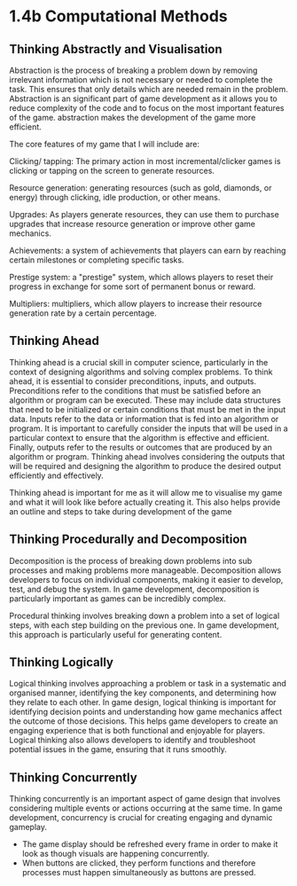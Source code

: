 # 1.4b Computational Methods

## Thinking Abstractly and Visualisation

Abstraction is the process of breaking a problem down by removing irrelevant information which is not necessary or needed to complete the task. This ensures that only details which are needed remain in the problem. Abstraction is an significant part of game development as it allows you to reduce complexity of the code and to focus on the most important features of the game. abstraction makes the development of the game more efficient.

The core features of my game that I will include are:

Clicking/ tapping: The primary action in most incremental/clicker games is clicking or tapping on the screen to generate resources.

Resource generation: generating resources (such as gold, diamonds, or energy) through clicking, idle production, or other means.

Upgrades: As players generate resources, they can use them to purchase upgrades that increase resource generation or improve other game mechanics.

Achievements: a system of achievements that players can earn by reaching certain milestones or completing specific tasks.

Prestige system: a "prestige" system, which allows players to reset their progress in exchange for some sort of permanent bonus or reward.

Multipliers: multipliers, which allow players to increase their resource generation rate by a certain percentage.

## Thinking Ahead

Thinking ahead is a crucial skill in computer science, particularly in the context of designing algorithms and solving complex problems. To think ahead, it is essential to consider preconditions, inputs, and outputs. Preconditions refer to the conditions that must be satisfied before an algorithm or program can be executed. These may include data structures that need to be initialized or certain conditions that must be met in the input data. Inputs refer to the data or information that is fed into an algorithm or program. It is important to carefully consider the inputs that will be used in a particular context to ensure that the algorithm is effective and efficient. Finally, outputs refer to the results or outcomes that are produced by an algorithm or program. Thinking ahead involves considering the outputs that will be required and designing the algorithm to produce the desired output efficiently and effectively.

Thinking ahead is important for me as it will allow me to visualise my game and what it will look like before actually creating it. This also helps provide an outline and steps to take during development of the game

## Thinking Procedurally and Decomposition

Decomposition is the process of breaking down problems into sub processes and making problems more manageable. Decomposition allows developers to focus on individual components, making it easier to develop, test, and debug the system. In game development, decomposition is particularly important as games can be incredibly complex.

Procedural thinking involves breaking down a problem into a set of logical steps, with each step building on the previous one. In game development, this approach is particularly useful for generating content.

## Thinking Logically

Logical thinking involves approaching a problem or task in a systematic and organised manner, identifying the key components, and determining how they relate to each other. In game design, logical thinking is important for identifying decision points and understanding how game mechanics affect the outcome of those decisions. This helps game developers to create an engaging experience that is both functional and enjoyable for players. Logical thinking also allows developers to identify and troubleshoot potential issues in the game, ensuring that it runs smoothly.

## Thinking Concurrently

Thinking concurrently is an important aspect of game design that involves considering multiple events or actions occurring at the same time. In game development, concurrency is crucial for creating engaging and dynamic gameplay.

* The game display should be refreshed every frame in order to make it look as though visuals are happening concurrently.
* When buttons are clicked, they perform functions and therefore processes must happen simultaneously as buttons are pressed.

